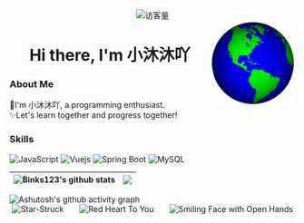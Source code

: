 <div align="center">
   <img title="访客量" src="https://count.getloli.com/get/@:Sunnyboy-mu">
</div>
<img  align="right" height="150" width="150" src="./images/globe.gif">
<div align="center">
   <h1>Hi there, I'm 小沐沐吖 </h1>
</div>

### **About Me**
👋I'm 小沐沐吖, a programming enthusiast. <br/>
✨Let's learn together and progress together! 

### **Skills**

![JavaScript](https://img.shields.io/badge/JavaScript-white?style=for-the-badge&logo=JavaScript&color=%23008c8c)
![Vuejs](https://img.shields.io/badge/vuejs-%2335495e.svg?style=for-the-badge&logo=vuedotjs&logoColor=%234FC08D)
![Spring Boot](https://img.shields.io/badge/Spring%20Boot-white?style=for-the-badge&logo=springboot)
![MySQL](https://img.shields.io/badge/MySQL-white?style=for-the-badge&logo=mysql)

| <img src="https://github-readme-stats.vercel.app/api?username=sunnyboy-mu&show_icons=true&include_all_commits=true&theme=transparent&hide_border=True" alt="Binks123's github stats" /> | <img align="center" src="https://github-readme-stats.vercel.app/api/top-langs/?username=sunnyboy-mu&layout=compact&theme=transparent&hide_border=true" /> |
| ------------------------------------------------------------ | ------------------------------------------------------------ |



   <img src="https://github-readme-activity-graph.vercel.app/graph?username=sunnyboy-mu&custom_title=My%20Activity%20Graph&hide_border=true&bg_color=white" alt="Ashutosh's github activity graph">


<div align="center" >
<img src="https://raw.githubusercontent.com/Tarikul-Islam-Anik/Animated-Fluent-Emojis/master/Emojis/Smilies/Star-Struck.png" width="10%" alt="Star-Struck"/>
&nbsp;&nbsp;&nbsp;&nbsp;&nbsp;
<img src="https://raw.githubusercontent.com/Tarikul-Islam-Anik/Animated-Fluent-Emojis/master/Emojis/Smilies/Red%20Heart.png" alt="Red Heart To You" width="10%" />
&nbsp;&nbsp;&nbsp;&nbsp;&nbsp;
<img src="https://raw.githubusercontent.com/Tarikul-Islam-Anik/Animated-Fluent-Emojis/master/Emojis/Smilies/Smiling%20Face%20with%20Open%20Hands.png" alt="Smiling Face with Open Hands" width="10%" />
</div>
